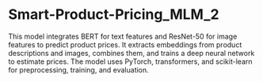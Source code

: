 # Smart-Product-Pricing_MLM_2
This model integrates BERT for text features and ResNet-50 for image features to predict product prices. It extracts embeddings from product descriptions and images, combines them, and trains a deep neural network to estimate prices. The model uses PyTorch, transformers, and scikit-learn for preprocessing, training, and evaluation.
